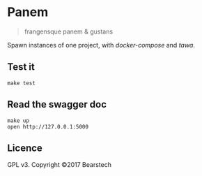 Panem
=====

> frangensque panem & gustans

Spawn instances of one project, with _docker-compose_ and _tawa_.

Test it
-------

    make test

Read the swagger doc
--------------------

    make up
    open http://127.0.0.1:5000

Licence
-------

GPL v3. Copyright ©2017 Bearstech
